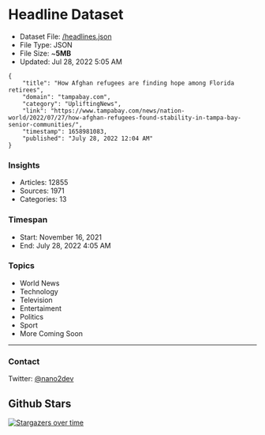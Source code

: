 # Headline Dataset

- Dataset File: [/headlines.json](https://raw.githubusercontent.com/fwd/news/master/headlines.json) 
- File Type: JSON
- File Size: ~**5MB**
- Updated: Jul 28, 2022 5:05 AM

```
{
    "title": "How Afghan refugees are finding hope among Florida retirees",
    "domain": "tampabay.com",
    "category": "UpliftingNews",
    "link": "https://www.tampabay.com/news/nation-world/2022/07/27/how-afghan-refugees-found-stability-in-tampa-bay-senior-communities/",
    "timestamp": 1658981083,
    "published": "July 28, 2022 12:04 AM"
}
```

### Insights

- Articles: 12855
- Sources: 1971
- Categories: 13

### Timespan

- Start: November 16, 2021
- End: July 28, 2022 4:05 AM

### Topics

- World News
- Technology
- Television
- Entertaiment
- Politics
- Sport
- More Coming Soon

---

### Contact 

Twitter: [@nano2dev](https://twitter.com/nano2dev)

## Github Stars

[![Stargazers over time](https://starchart.cc/fwd/news.svg)](https://starchart.cc/fwd/news)
	